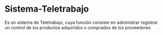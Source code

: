 # Sistema-Teletrabajo
Es un sistema de Teletrabajo, cuya función consiste en administrar registrar un control de los productos adquiridos o comprados de los proveedores  
